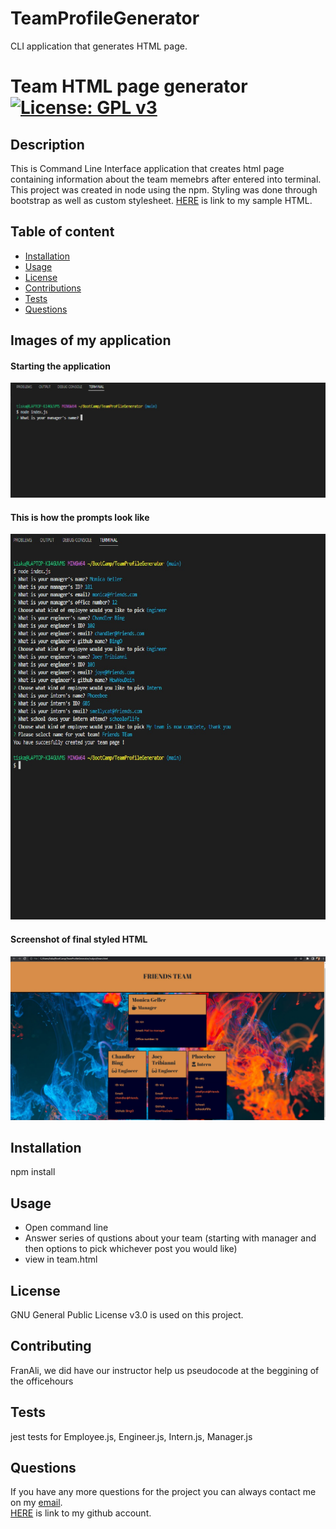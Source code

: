 # TeamProfileGenerator
CLI application that generates HTML page. 
# Team HTML page generator [![License: GPL v3](https://img.shields.io/badge/License-GPLv3-blue.svg)](https://www.gnu.org/licenses/gpl-3.0)
## Description
This is Command Line Interface application that creates html page containing information about the team memebrs after entered into terminal. This project was created in node using the npm. Styling was done through bootstrap as well as custom stylesheet.
[HERE](https://github.com/FrantiskaAli/TeamProfileGenerator/blob/main/output/team.html) is link to my sample HTML.

## Table of content
- [Installation](#Installation)
- [Usage](#Usage)
- [License](#License)
- [Contributions](#Contributions)
- [Tests](#Tests)
- [Questions](#Questions)
## Images of my application
#### Starting the application
![start](./READMEIMAGES/CLI-pic.jpg)
#### This is how the prompts look like
![process](./READMEIMAGES/pic2.jpg)
#### Screenshot of final styled HTML
![screenshot](./READMEIMAGES/screenshot.jpg)



## Installation
npm install
## Usage
- Open command line
- Answer series of qustions about your team (starting with manager and then options to pick whichever post you would like)
- view in team.html
## License
GNU General Public License v3.0 is used on this project.
## Contributing
FranAli, we did have our instructor help us pseudocode at the beggining of the officehours
## Tests
jest tests for Employee.js, Engineer.js, Intern.js, Manager.js
## Questions
If you have any more questions for the project you can always contact me on my [email](mailto:tiskarechk@gmail.com). </br>
[HERE](https://github.com/FrantiskaAli) is link to my github account. 
